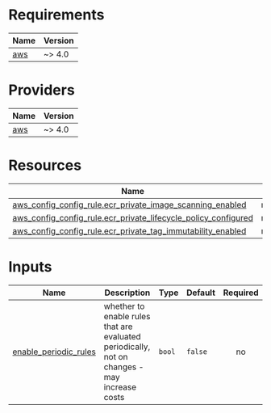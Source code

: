 <!-- BEGIN_TF_DOCS -->
# Requirements

| Name | Version |
|------|---------|
| <a name="requirement_aws"></a> [aws](#requirement\_aws) | ~> 4.0 |

# Providers

| Name | Version |
|------|---------|
| <a name="provider_aws"></a> [aws](#provider\_aws) | ~> 4.0 |

# Resources

| Name | Type |
|------|------|
| [aws_config_config_rule.ecr_private_image_scanning_enabled](https://registry.terraform.io/providers/hashicorp/aws/latest/docs/resources/config_config_rule) | resource |
| [aws_config_config_rule.ecr_private_lifecycle_policy_configured](https://registry.terraform.io/providers/hashicorp/aws/latest/docs/resources/config_config_rule) | resource |
| [aws_config_config_rule.ecr_private_tag_immutability_enabled](https://registry.terraform.io/providers/hashicorp/aws/latest/docs/resources/config_config_rule) | resource |

# Inputs

| Name | Description | Type | Default | Required |
|------|-------------|------|---------|:--------:|
| <a name="input_enable_periodic_rules"></a> [enable\_periodic\_rules](#input\_enable\_periodic\_rules) | whether to enable rules that are evaluated periodically, not on changes - may increase costs | `bool` | `false` | no |
<!-- END_TF_DOCS -->